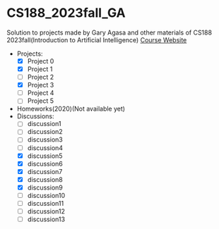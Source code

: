 # CS188_2023fall_GA
Solution to projects made by Gary Agasa and other materials of CS188 2023fall(Introduction to Artificial Intelligence)
[Course Website](https://inst.eecs.berkeley.edu/~cs188/fa23/)
+ Projects:
  + [x] Project 0
  + [x] Project 1
  + [ ] Project 2
  + [x] Project 3
  + [ ] Project 4
  + [ ] Project 5
+ Homeworks(2020)(Not available yet)
+ Discussions:
  + [ ] discussion1
  + [ ] discussion2
  + [ ] discussion3
  + [ ] discussion4
  + [x] discussion5
  + [x] discussion6
  + [x] discussion7
  + [x] discussion8
  + [x] discussion9
  + [ ] discussion10  
  + [ ] discussion11
  + [ ] discussion12 
  + [ ] discussion13
